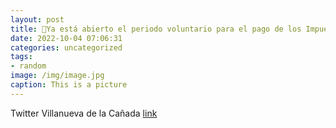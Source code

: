 ```yaml
---
layout: post
title: 📢Ya está abierto el periodo voluntario para el pago de los Impuestos sobre Bienes Inmuebles de Naturaleza Urbana (IBI), Bienes I...
date: 2022-10-04 07:06:31
categories: uncategorized
tags:
- random
image: /img/image.jpg
caption: This is a picture
---
```

Twitter Villanueva de la Cañada [link](https://twitter.com/AytoVDLCanada/status/1576883143511924736)
